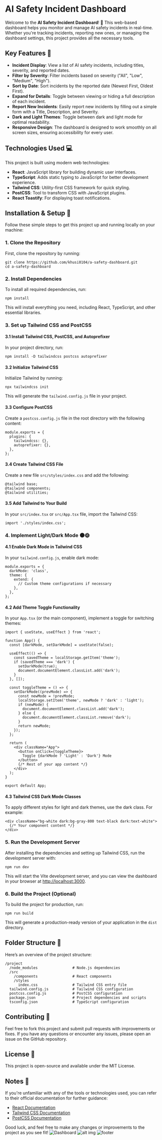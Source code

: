 
# AI Safety Incident Dashboard

Welcome to the **AI Safety Incident Dashboard**! 🚀 This web-based dashboard helps you monitor and manage AI safety incidents in real-time. Whether you're tracking incidents, reporting new ones, or managing the dashboard settings, this project provides all the necessary tools.

## Key Features 🌟
- **Incident Display**: View a list of AI safety incidents, including titles, severity, and reported dates.
- **Filter by Severity**: Filter incidents based on severity ("All", "Low", "Medium", "High").
- **Sort by Date**: Sort incidents by the reported date (Newest First, Oldest First).
- **Expand for Details**: Toggle between viewing or hiding a full description of each incident.
- **Report New Incidents**: Easily report new incidents by filling out a simple form with a Title, Description, and Severity.
- **Dark and Light Themes**: Toggle between dark and light mode for optimal readability.
- **Responsive Design**: The dashboard is designed to work smoothly on all screen sizes, ensuring accessibility for every user.

## Technologies Used 💻
This project is built using modern web technologies:
- **React**: JavaScript library for building dynamic user interfaces.
- **TypeScript**: Adds static typing to JavaScript for better development experience.
- **Tailwind CSS**: Utility-first CSS framework for quick styling.
- **PostCSS**: Tool to transform CSS with JavaScript plugins.
- **React Toastify**: For displaying toast notifications.

## Installation & Setup 🚀
Follow these simple steps to get this project up and running locally on your machine:

### 1. Clone the Repository
First, clone the repository by running:
```
git clone https://github.com/khusi0104/a-safety-dashboard.git
cd a-safety-dashboard
```

### 2. Install Dependencies
To install all required dependencies, run:
```
npm install
```
This will install everything you need, including React, TypeScript, and other essential libraries.

### 3. Set up Tailwind CSS and PostCSS

#### 3.1 Install Tailwind CSS, PostCSS, and Autoprefixer
In your project directory, run:
```
npm install -D tailwindcss postcss autoprefixer
```

#### 3.2 Initialize Tailwind CSS
Initialize Tailwind by running:
```
npx tailwindcss init
```
This will generate the `tailwind.config.js` file in your project.

#### 3.3 Configure PostCSS
Create a `postcss.config.js` file in the root directory with the following content:
```
module.exports = {
  plugins: {
    tailwindcss: {},
    autoprefixer: {},
  },
};
```

#### 3.4 Create Tailwind CSS File
Create a new file `src/styles/index.css` and add the following:
```
@tailwind base;
@tailwind components;
@tailwind utilities;
```

#### 3.5 Add Tailwind to Your Build
In your `src/index.tsx` or `src/App.tsx` file, import the Tailwind CSS:
```
import './styles/index.css';
```

### 4. Implement Light/Dark Mode 🌑🌞

#### 4.1 Enable Dark Mode in Tailwind CSS
In your `tailwind.config.js`, enable dark mode:
```
module.exports = {
  darkMode: 'class',
  theme: {
    extend: {
      // Custom theme configurations if necessary
    },
  },
};
```

#### 4.2 Add Theme Toggle Functionality
In your `App.tsx` (or the main component), implement a toggle for switching themes:
```
import { useState, useEffect } from 'react';

function App() {
  const [darkMode, setDarkMode] = useState(false);

  useEffect(() => {
    const savedTheme = localStorage.getItem('theme');
    if (savedTheme === 'dark') {
      setDarkMode(true);
      document.documentElement.classList.add('dark');
    }
  }, []);

  const toggleTheme = () => {
    setDarkMode((prevMode) => {
      const newMode = !prevMode;
      localStorage.setItem('theme', newMode ? 'dark' : 'light');
      if (newMode) {
        document.documentElement.classList.add('dark');
      } else {
        document.documentElement.classList.remove('dark');
      }
      return newMode;
    });
  };

  return (
    <div className="App">
      <button onClick={toggleTheme}>
        Toggle {darkMode ? 'Light' : 'Dark'} Mode
      </button>
      {/* Rest of your app content */}
    </div>
  );
}

export default App;
```

#### 4.3 Tailwind CSS Dark Mode Classes
To apply different styles for light and dark themes, use the dark class. For example:
```
<div className="bg-white dark:bg-gray-800 text-black dark:text-white">
  {/* Your component content */}
</div>
```

### 5. Run the Development Server
After installing the dependencies and setting up Tailwind CSS, run the development server with:
```
npm run dev
```
This will start the Vite development server, and you can view the dashboard in your browser at [http://localhost:3000](http://localhost:3000).

### 6. Build the Project (Optional)
To build the project for production, run:
```
npm run build
```
This will generate a production-ready version of your application in the `dist` directory.

## Folder Structure 📁
Here’s an overview of the project structure:
```
/project
  /node_modules                # Node.js dependencies
  /src
    /components                # React components
    /styles
      index.css                # Tailwind CSS entry file
  tailwind.config.js           # Tailwind CSS configuration
  postcss.config.js            # PostCSS configuration
  package.json                 # Project dependencies and scripts
  tsconfig.json                # TypeScript configuration
```

## Contributing 🤝
Feel free to fork this project and submit pull requests with improvements or fixes. If you have any questions or encounter any issues, please open an issue on the GitHub repository.

## License 📜
This project is open-source and available under the MIT License.

## Notes 📝
If you're unfamiliar with any of the tools or technologies used, you can refer to their official documentation for further guidance:
- [React Documentation](https://reactjs.org/docs/getting-started.html)
- [Tailwind CSS Documentation](https://tailwindcss.com/docs)
- [PostCSS Documentation](https://postcss.org/)

Good luck, and feel free to make any changes or improvements to the project as you see fit!
![Dashboard](https://github.com/khusi0104/ai-safety-dashboard/blob/ad2c9f7298425ec35cbac90ff59b587e16c42028/dashboard.png)
![alt img](https://github.com/khusi0104/ai-safety-dashboard/blob/ad2c9f7298425ec35cbac90ff59b587e16c42028/2.png)
![footer](https://github.com/khusi0104/ai-safety-dashboard/blob/ad2c9f7298425ec35cbac90ff59b587e16c42028/footer.png)

